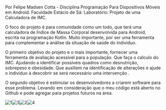 Por Felipe Madsen Cotta  - Disciplina Programação Para Dispositivos Móveis em Android. Faculdade Estácio de Sá: Laboratório: Projeto de uma Calculadora de IMC.

O foco do projeto é para comunidade como um todo, que terá uma calculadora de Índice de Massa Corporal desenvolvida para Android, escrita na programação Kotlin. Muito importante, por ser uma ferramenta para complementar a análise da situação de saúde do individuo.

O primeiro objetivo do projeto e o mais importante, fornecer uma ferramenta de avaliação acessível para a população.  Que faça o calculo do IMC. Ajudando a identificar possíveis quadros como desnutrição, sobrepeso e obesidade. Que auxiliem na identificação de alterações e ajude o individuo à descobrir se será necessário uma intervenção .

O segundo objetivo é estimular os desenvolvedores a criarem software para esse problema.  Levando em consideração que o meu código está aberto no Github e pode agregar para projetos futuros na área.


![1](https://github.com/user-attachments/assets/085697e3-e5fb-44a9-8cb6-63edc46eb0d2)![3](https://github.com/user-attachments/assets/330dca4c-2a52-4fa0-9c77-1d855a2e5711)![2](https://github.com/user-attachments/assets/306b80b8-dda1-4bd2-9c79-2908f506d1b8)![4](https://github.com/user-attachments/assets/3f6f63fa-9c20-40c2-ba4f-ac57cb2365f0)






